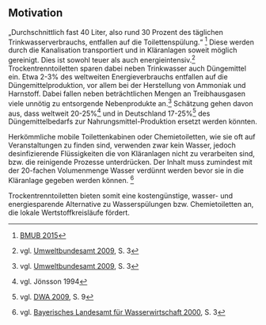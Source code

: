 ## Motivation

„Durchschnittlich fast 40 Liter, also rund 30 Prozent des täglichen Trinkwasserverbrauchs, entfallen auf die Toilettenspülung.“ [^1] Diese werden durch die Kanalisation transportiert und in Kläranlagen soweit möglich gereinigt. Dies ist sowohl teuer als auch energieintensiv.[^2] Trockentrenntoiletten sparen dabei neben Trinkwasser auch Düngemittel ein. Etwa 2-3% des weltweiten Energieverbrauchs entfallen auf die Düngemittelproduktion, vor allem bei der Herstellung von Ammoniak und Harnstoff. Dabei fallen neben beträchtlichen Mengen an Treibhausgasen viele unnötig zu entsorgende Nebenprodukte an.[^3] Schätzung gehen davon aus, dass weltweit 20-25%[^4] und in Deutschland 17-25%[^5] des Düngemittelbedarfs zur Nahrungsmittel-Produktion ersetzt werden könnten.

Herkömmliche mobile Toilettenkabinen oder Chemietoiletten, wie sie oft auf Veranstaltungen zu finden sind, verwenden zwar kein Wasser, jedoch desinfizierende Flüssigkeiten die von Kläranlagen nicht zu verarbeiten sind, bzw. die reinigende Prozesse unterdrücken. Der Inhalt muss zumindest mit der 20-fachen Volumenmenge Wasser verdünnt werden bevor sie in die Kläranlage gegeben werden können. [^6]

Trockentrenntoiletten bieten somit eine kostengünstige, wasser- und energiesparende Alternative zu Wasserspülungen bzw. Chemietoiletten an, die lokale Wertstoffkreisläufe fördert.

[^1]: [BMUB 2015](/www.bmub.bund.de/N4222/)

[^2]: vgl. [Umweltbundesamt 2009](https://www.umweltbundesamt.de/sites/default/files/medien/publikation/long/3855.pdf), S. 3

[^3]: vgl. [Umweltbundesamt 2009](https://www.umweltbundesamt.de/sites/default/files/medien/publikation/long/3855.pdf), S. 3

[^4]: vgl. Jönsson 1994

[^5]: vgl. [DWA 2009](http://www.susana.org/en/resources/library/details/751), S. 9

[^6]: vgl. [Bayerisches Landesamt für Wasserwirtschaft 2000](https://www.lfu.bayern.de/wasser/merkblattsammlung/teil4_oberirdische_gewaesser/doc/nr_454.pdf), S. 3


